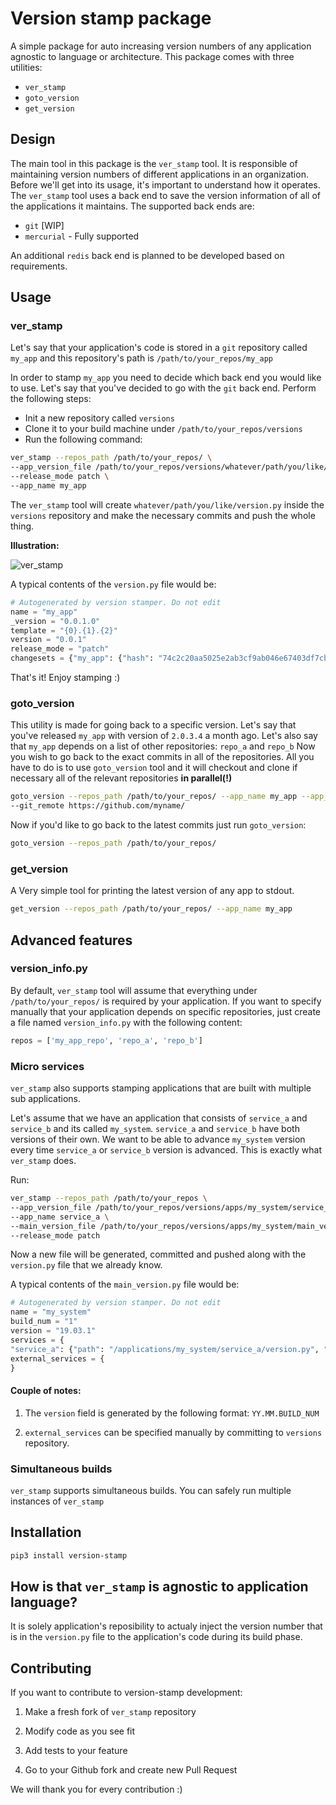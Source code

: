 # Version stamp package

A simple package for auto increasing version numbers of any application agnostic to language or architecture. This package comes with three utilities:

* `ver_stamp`
* `goto_version`
* `get_version`



## Design

The main tool in this package is the `ver_stamp` tool. It is responsible of maintaining version numbers of different applications in an organization.  Before we'll get into its usage, it's important to understand how it operates. The `ver_stamp` tool uses a  back end to save the version information of all of the applications it maintains. The supported back ends are:

*  `git` [WIP]
* `mercurial` - Fully supported

An additional `redis` back end is planned to be developed based on requirements.



## Usage

### ver_stamp

Let's say that your application's code is stored in a `git` repository called `my_app` and this repository's path is `/path/to/your_repos/my_app`

In order to stamp `my_app` you need to decide which back end you would like to use. Let's say that you've decided to go with the `git` back end.  Perform the following steps:

* Init a new repository called `versions` 
* Clone it to your build machine under `/path/to/your_repos/versions`
* Run the following command:

```sh
ver_stamp --repos_path /path/to/your_repos/ \
--app_version_file /path/to/your_repos/versions/whatever/path/you/like/version.py \
--release_mode patch \
--app_name my_app
```

The `ver_stamp` tool will create `whatever/path/you/like/version.py` inside the `versions` repository and make the necessary commits and push the whole thing. 

**Illustration:**

![ver_stamp](https://user-images.githubusercontent.com/5350434/55154276-09d0d480-515d-11e9-8add-f2cb42da3666.jpg)


A typical contents of the `version.py` file would be:

```python
# Autogenerated by version stamper. Do not edit
name = "my_app"
_version = "0.0.1.0"
template = "{0}.{1}.{2}"
version = "0.0.1"
release_mode = "patch"
changesets = {"my_app": {"hash": "74c2c20aa5025e2ab3cf9ab046e67403df7cb124", "vcs_type": "git"}}
```



That's it! Enjoy stamping :)



### goto_version

This utility is made for going back to a specific version. Let's say that you've released `my_app` with version of `2.0.3.4` a month ago. Let's also say that `my_app` depends on a list of other repositories: `repo_a` and `repo_b`  Now you wish to go back to the exact commits in all of the repositories. All you have to do is to use `goto_version` tool and it will checkout  and clone if necessary all of the relevant repositories **in parallel(!)**



```sh
goto_version --repos_path /path/to/your_repos/ --app_name my_app --app_version 2.0.3.4
--git_remote https://github.com/myname/
```



Now if you'd like to go back to the latest commits just run `goto_version`:

```sh
goto_version --repos_path /path/to/your_repos/
```



### get_version

A Very simple tool for printing the latest version of any app to stdout. 

```sh
get_version --repos_path /path/to/your_repos/ --app_name my_app
```



## Advanced features

### version_info.py

By default, `ver_stamp` tool will assume that everything under `/path/to/your_repos/` is required by your application. If you want to specify manually that your application depends on specific repositories, just create a file named `version_info.py` with the following content:

```python
repos = ['my_app_repo', 'repo_a', 'repo_b']
```



### Micro services

`ver_stamp` also supports stamping applications that are built with multiple sub applications. 

Let's assume that we have an application that consists of `service_a` and `service_b` and its called `my_system`. `service_a` and `service_b` have both versions of their own. We want to be able to advance `my_system` version every time `service_a` or `service_b` version is advanced. This is exactly what `ver_stamp` does. 

Run:

```sh
ver_stamp --repos_path /path/to/your_repos \
--app_version_file /path/to/your_repos/versions/apps/my_system/service_a/version.py \
--app_name service_a \
--main_version_file /path/to/your_repos/versions/apps/my_system/main_version.py \
--release_mode patch
```



Now a new file will be generated, committed and pushed along with the `version.py` file that we already know.

A typical contents of the `main_version.py` file would be:

```python
# Autogenerated by version stamper. Do not edit
name = "my_system"
build_num = "1"
version = "19.03.1"
services = {
"service_a": {"path": "/applications/my_system/service_a/version.py", "version": "0.0.1.0"}}
external_services = {
}
```



#### Couple of notes:

1. The `version` field is generated by the following format: `YY.MM.BUILD_NUM`

2. `external_services` can be specified manually by committing to `versions` repository.



### Simultaneous builds

`ver_stamp`  supports simultaneous builds. You can safely run multiple instances of `ver_stamp`



## Installation

```sh
pip3 install version-stamp
```

## How is that `ver_stamp` is agnostic to application language?
It is solely application's reposibility to actualy inject the version number that is in the `version.py` file to the application's code during its build phase. 


## Contributing

If you want to contribute to version-stamp development:

1. Make a fresh fork of `ver_stamp` repository

2. Modify code as you see fit

3. Add tests to your feature

4. Go to your Github fork and create new Pull Request

   

We will thank you for every contribution :)

